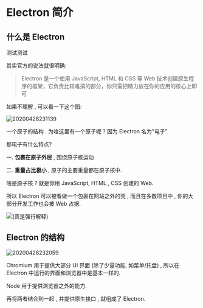 # Electron 简介

## 什么是 Electron
测试测试

其实官方的说法就很明确:

> Electron 是一个使用 JavaScript, HTML 和 CSS 等 Web 技术创建原生程序的框架，它负责比较难搞的部分，你只需把精力放在你的应用的核心上即可

如果不理解 , 可以看一下这个图:

![20200428231139](https://static.wzdxy.com/img/20200428231139.png)

一个原子的结构 . 为啥这里有一个原子呢 ? 因为 Electron 名为"电子".

那电子有什么特点?

一. **包裹在原子外层** , 围绕原子核运动

二. **重量占比极小** , 原子的主要重量都在原子核中.

啥是原子核 ? 就是你用 JavaScript, HTML , CSS 创建的 Web.

所以 Electron 可以被看做一个包裹在网站之外的壳 , 而且在多数项目中 , 你的大部分开发工作也会被 Web 占据.

![(真是强行解释)](<https://static.wzdxy.com/img/(真是强行解释).png>)

## Electron 的结构

![20200428232059](https://static.wzdxy.com/img/20200428232059.png)

Chromium 用于提供大部分 UI 界面 (除了少量功能, 如菜单/托盘) , 所以在 Electron 中运行的界面和浏览器中是基本一样的.

Node 用于提供浏览器之外的能力.

再将两者结合到一起 , 并提供原生接口 , 就组成了 Electron.
